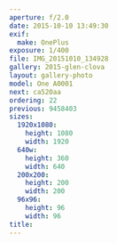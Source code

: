 ```yaml
---
aperture: f/2.0
date: 2015-10-10 13:49:30
exif:
  make: OnePlus
exposure: 1/400
file: IMG_20151010_134928
gallery: 2015-glen-clova
layout: gallery-photo
model: One A0001
next: ca520aa
ordering: 22
previous: 9458403
sizes:
  1920x1080:
    height: 1080
    width: 1920
  640w:
    height: 360
    width: 640
  200x200:
    height: 200
    width: 200
  96x96:
    height: 96
    width: 96
title: 
---
```

